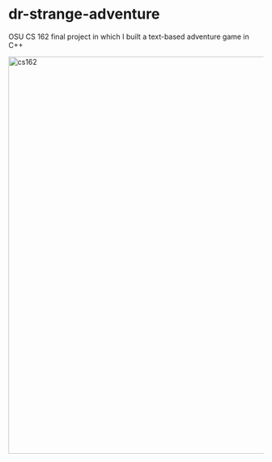 # dr-strange-adventure
OSU CS 162 final project in which I built a text-based adventure game in C++

<img width="784" alt="cs162" src="https://user-images.githubusercontent.com/27119431/40460647-c4d9c316-5ed5-11e8-8f36-5eeec09c60ac.png">
